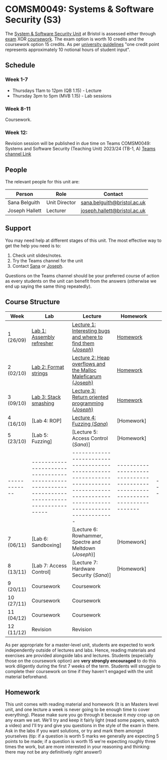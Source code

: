 # COMSM0049: Systems & Software Security (S3)

The [System & Software Security Unit](https://www.bris.ac.uk/unit-programme-catalogue/UnitDetails.jsa?ayrCode=21%2F22&unitCode=COMSM0049) at Bristol is assessed either through [exam](https://www.bris.ac.uk/unit-programme-catalogue/UnitDetails.jsa?ayrCode=21%2F22&unitCode=COMSM0050) XOR [coursework](https://www.bris.ac.uk/unit-programme-catalogue/UnitDetails.jsa?ayrCode=21%2F22&unitCode=COMSM0051).
The exam option is worth 10 credits and the coursework option 15 credits.
As per [university guidelines](http://www.bristol.ac.uk/academic-quality/assessment/regulations-and-code-of-practice-for-taught-programmes/programme-design/) "one credit point represents approximately 10 notional hours of student input".

## Schedule

### Week 1-7
- Thursdays 11am to 12pm (QB 1.15) - Lecture
- Thursday 3pm to 5pm (MVB 1.15) - Lab sessions

### Week 8-11
Coursework.

### Week 12: 

Revision session will be published in due time on Teams COMSM0049: Systems and Software Security (Teaching Unit) 2023/24 (TB-1, A) 
 [Teams channel Link](https://teams.microsoft.com/l/channel/19%3a5IMsIc5ntnsf4jmmq6g7KNwN2epdvrb_vs91FR7jafo1%40thread.tacv2/General?groupId=e990e356-9e3d-4764-9172-5df2ee2329db&tenantId=b2e47f30-cd7d-4a4e-a5da-b18cf1a4151b)



## People

The relevant people for this unit are:

| Person         | Role          | Contact                                                             |
|----------------|---------------|---------------------------------------------------------------------|
| Sana Belguith  | Unit Director| [sana.belguith@bristol.ac.uk](mailto:sana.belguith@bristol.ac.uk)   |
| Joseph Hallett | Lecturer      | [joseph.hallett@bristol.ac.uk](mailto:joseph.hallett@bristol.ac.uk) |

## Support

You may need help at different stages of this unit.
The most effective way to get the help you need is to:

1. Check unit slides/notes.
2. Try the Teams channel for the unit
3. Contact [Sana](mailto:sana.belguith@bristol.ac.uk) or [Joseph](mailto:joseph.hallett@bristol.ac.uk).

Questions on the Teams channel should be your preferred course of action as every students on the unit can benefit from the answers (otherwise we end up saying the same thing repeatedly).

## Course Structure

| Week       | Lab                                                                                         | Lecture                                                                                                                             | Homework                                                                    |   |
|------------|---------------------------------------------------------------------------------------------|-------------------------------------------------------------------------------------------------------------------------------------|-----------------------------------------------------------------------------|---|
| 1  (26/09) | [Lab 1: Assembly refresher](https://github.com/cs-uob/COMSM0049/blob/master/docs/labs/1.md) | [Lecture 1: Interesting bugs and where to find them (*Joseph*)](lectures/1/slides.pdf)                                              | [Homework](extra/1.md)                                                      |   |
| 2  (02/10) | [Lab 2: Format strings](https://github.com/cs-uob/COMSM0049/blob/master/docs/labs/2.md)       | [Lecture 2: Heap overflows and the Malloc Maleficarum (Joseph)](lectures/2/slides.pdf) |[Homework](extra/2.md)                                                  |               |   |
 | 3  (09/10) | [Lab 3: Stack smashing](https://github.com/cs-uob/COMSM0049/blob/master/docs/labs/3.md)      | [Lecture 3: Return oriented programming (*Joseph*)](lectures/3/slides.pdf)         | [Homework](extra/3.md)    |   |
| 4  (16/10) | [Lab 4: ROP]          | [Lecture 4: Fuzzing (*Sana*)](https://github.com/cs-uob/COMSM0049/blob/master/docs/lectures/4/Intro-fuzzzing.pdf)                                       | [Homework] |   |
| 5  (23/10) | [Lab 5: Fuzzing]           | [Lecture 5: Access Control (*Sana*)]         | [Homework]                                                              |  |
|------------|---------------------------------------------------------------------------------------------|-------------------------------------------------------------------------------------------------------------------------------------|-----------------------------------------------------------------------------|---|
| 7  (06/11) | [Lab 6: Sandboxing]         | [Lecture 6: Rowhammer, Spectre and Meltdown (*Joseph*)] | [Homework]                                                      |   |
| 8  (13/11) | [Lab 7: Access Control] | [Lecture 7: Hardware Security (*Sana*)]                                                                                               |   [Homework]                          |  |
| 9  (20/11) | Coursework                                                                                  | Coursework                                                                                                                          |                                                                             |   |
| 10  (27/11) | Coursework                                                                                  | Coursework                                                                                                                          |                                                                             |   |
| 11 (04/12) | Coursework                                                                                  | Coursework                                                                                                                          |                                                                             |   |
| 12 (11/12) | Revision                                                                                    | Revision      |       |   |

As per appropriate for a master-level unit, students are expected to work independently outside of lectures and labs.
Hence, reading materials and exercises are provided alongside labs and lectures.
Students (especially those on the coursework option) are **very strongly encouraged** to do this work diligently during the first 7 weeks of the term.
Students will struggle to complete their coursework on time if they haven't engaged with the unit material beforehand.

## Homework

This unit comes with reading material and homework (It is an Masters level unit, and one lecture a week is never going to be enough time to cover everything). Please make sure you go through it because it *may* crop up on any exam we set.  We'll try and keep it fairly light (read some papers, watch a video) and I'll try and give you questions in the style of the exam in there.  Ask in the labs if you want solutions, or try and mark them amongst yourselves (tip: if a question is worth 5 marks we generally are expecting 5 points to be made; if a question is worth 15 we're expecting roughly three times the work, but are more interested in your reasoning and thinking: there may not be any definitively *right* answer!)

